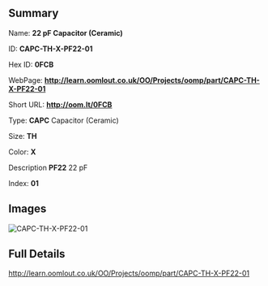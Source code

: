 

## Summary
 
Name: __22 pF Capacitor (Ceramic)__

ID: __CAPC-TH-X-PF22-01__

Hex ID: __0FCB__

WebPage: __http://learn.oomlout.co.uk/OO/Projects/oomp/part/CAPC-TH-X-PF22-01__

Short URL: __http://oom.lt/0FCB__


Type: __CAPC__ Capacitor (Ceramic) 

Size: __TH__  

Color: __X__  

Description __PF22__ 22 pF 

Index: __01__


## Images
![CAPC-TH-X-PF22-01](http://oomlout.com/oomp-gen/parts/CAPC-TH-X-PF22-01/CAPC-TH-X-PF22-01_420.jpg)



## Full Details

 http://learn.oomlout.co.uk/OO/Projects/oomp/part/CAPC-TH-X-PF22-01














